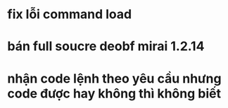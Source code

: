 # fix lỗi command load
# bán full soucre deobf mirai 1.2.14
# nhận code lệnh theo yêu cầu nhưng code được hay không thì không biết
